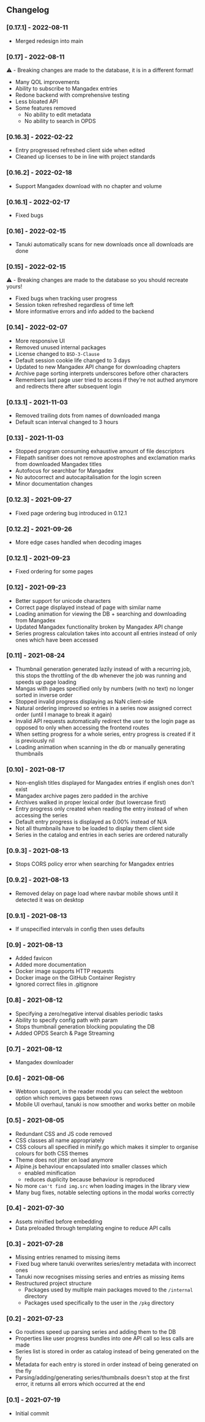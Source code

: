 ## Changelog

### [0.17.1] - 2022-08-11
- Merged redesign into main

### [0.17] - 2022-08-11
⚠️ - Breaking changes are made to the database, it is in a different format!
- Many QOL improvements
- Ability to subscribe to Mangadex entries
- Redone backend with comprehensive testing
- Less bloated API
- Some features removed
  - No ability to edit metadata
  - No ability to search in OPDS

### [0.16.3] - 2022-02-22
- Entry progressed refreshed client side when edited
- Cleaned up licenses to be in line with project standards


### [0.16.2] - 2022-02-18
- Support Mangadex download with no chapter and volume

### [0.16.1] - 2022-02-17
- Fixed bugs

### [0.16] - 2022-02-15
- Tanuki automatically scans for new downloads once all downloads are done

### [0.15] - 2022-02-15
⚠️ - Breaking changes are made to the database so you should recreate yours!
- Fixed bugs when tracking user progress
- Session token refreshed regardless of time left
- More informative errors and info added to the backend

### [0.14] - 2022-02-07
- More responsive UI
- Removed unused internal packages
- License changed to `BSD-3-Clause`
- Default session cookie life changed to 3 days
- Updated to new Mangadex API change for downloading chapters
- Archive page sorting interprets underscores before other characters
- Remembers last page user tried to access if they're not authed anymore and redirects there after subsequent login

### [0.13.1] - 2021-11-03
- Removed trailing dots from names of downloaded manga
- Default scan interval changed to 3 hours

### [0.13] - 2021-11-03
- Stopped program consuming exhaustive amount of file descriptors
- Filepath sanitiser does not remove apostrophes and exclamation marks from downloaded Mangadex titles
- Autofocus for searchbar for Mangadex
- No autocorrect and autocapitalisation for the login screen
- Minor documentation changes

### [0.12.3] - 2021-09-27
- Fixed page ordering bug introduced in 0.12.1

### [0.12.2] - 2021-09-26
- More edge cases handled when decoding images

### [0.12.1] - 2021-09-23
- Fixed ordering for some pages

### [0.12] - 2021-09-23
- Better support for unicode characters
- Correct page displayed instead of page with similar name
- Loading animation for viewing the DB + searching and downloading from Mangadex
- Updated Mangadex functionality broken by Mangadex API change
- Series progress calculation takes into account all entries instead of only ones which have been accessed

### [0.11] - 2021-08-24
- Thumbnail generation generated lazily instead of with a recurring job, this stops the throttling of the db whenever the job was running and speeds up page loading
- Mangas with pages specified only by numbers (with no text) no longer sorted in inverse order
- Stopped invalid progress displaying as NaN client-side
- Natural ordering improved so entries in a series now assigned correct order (until I manage to break it again)
- Invalid API requests automatically redirect the user to the login page as opposed to only when accessing the frontend routes
- When setting progress for a whole series, entry progress is created if it is previously nil
- Loading animation when scanning in the db or manually generating thumbnails

### [0.10] - 2021-08-17
- Non-english titles displayed for Mangadex entries if english ones don't exist
- Mangadex archive pages zero padded in the archive
- Archives walked in proper lexical order (but lowercase first)
- Entry progress only created when reading the entry instead of when accessing the series
- Default entry progress is displayed as 0.00% instead of N/A
- Not all thumbnails have to be loaded to display them client side
- Series in the catalog and entries in each series are ordered naturally

### [0.9.3] - 2021-08-13
- Stops CORS policy error when searching for Mangadex entries

### [0.9.2] - 2021-08-13
- Removed delay on page load where navbar mobile shows until it detected it was on desktop

### [0.9.1] - 2021-08-13
- If unspecified intervals in config then uses defaults

### [0.9] - 2021-08-13
- Added favicon
- Added more documentation
- Docker image supports HTTP requests
- Docker image on the GitHub Container Registry
- Ignored correct files in .gitignore

### [0.8] - 2021-08-12
- Specifying a zero/negative interval disables periodic tasks
- Ability to specify config path with param
- Stops thumbnail generation blocking populating the DB
- Added OPDS Search & Page Streaming

### [0.7] - 2021-08-12
- Mangadex downloader

### [0.6] - 2021-08-06
- Webtoon support, in the reader modal you can select the webtoon option which removes gaps between rows
- Mobile UI overhaul, tanuki is now smoother and works better on mobile

### [0.5] - 2021-08-05
- Redundant CSS and JS code removed
- CSS classes all name appropriately
- CSS colours all specified in minify.go which makes it simpler to organise colours for both CSS themes
- Theme does not jitter on load anymore
- Alpine.js behaviour encapsulated into smaller classes which
  - enabled minification
  - reduces duplicity because behaviour is reproduced
- No more `can't find img.src` when loading images in the library view
- Many bug fixes, notable selecting options in the modal works correctly

### [0.4] - 2021-07-30
- Assets minified before embedding
- Data preloaded through templating engine to reduce API calls

### [0.3] - 2021-07-28
- Missing entries renamed to missing items
- Fixed bug where tanuki overwrites series/entry metadata with incorrect ones
- Tanuki now recognises missing series and entries as missing items
- Restructured project structure
  - Packages used by multiple main packages moved to the `/internal` directory
  - Packages used specifically to the user in the `/pkg` directory

### [0.2] - 2021-07-23
- Go routines speed up parsing series and adding them to the DB
- Properties like user progress bundles into one API call so less calls are made
- Series list is stored in order as catalog instead of being generated on the fly
- Metadata for each entry is stored in order instead of being generated on the fly
- Parsing/adding/generating series/thumbnails doesn't stop at the first error, it returns all errors which occurred at the end

### [0.1] - 2021-07-19
- Initial commit